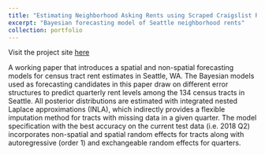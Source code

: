 ```yaml
---
title: "Estimating Neighborhood Asking Rents using Scraped Craigslist Rental Listings"
excerpt: "Bayesian forecasting model of Seattle neighborhood rents"
collection: portfolio
---
```


Visit the project site [here](http://hesscl.com/smooth-sea)

A working paper that introduces a spatial and non-spatial forecasting models for census tract rent estimates in Seattle, WA. The Bayesian models used as forecasting candidates in this paper draw on different error structures to predict quarterly rent levels among the 134 census tracts in Seattle. All posterior distributions are estimated with integrated nested Laplace approximations (INLA), which indirectly provides a flexible imputation method for tracts with missing data in a given quarter. The model specification with the best accuracy on the current test data (i.e. 2018 Q2) incorporates non-spatial and spatial random effects for tracts along with autoregressive (order 1) and exchangeable random effects for quarters.
